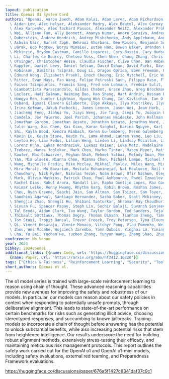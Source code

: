 ```yaml
---
layout: publication
title: Openai O1 System Card
authors: "Openai, Aaron Jaech, Adam Kalai, Adam Lerer, Adam Richardson, Ahmed El-kishky,\
  \ Aiden Low, Alec Helyar, Aleksander Madry, Alex Beutel, Alex Carney, Alex Iftimie,\
  \ Alex Karpenko, Alex Tachard Passos, Alexander Neitz, Alexander Prokofiev, Alexander\
  \ Wei, Allison Tam, Ally Bennett, Ananya Kumar, Andre Saraiva, Andrea Vallone, Andrew\
  \ Duberstein, Andrew Kondrich, Andrey Mishchenko, Andy Applebaum, Angela Jiang,\
  \ Ashvin Nair, Barret Zoph, Behrooz Ghorbani, Ben Rossen, Benjamin Sokolowsky, Boaz\
  \ Barak, Bob Mcgrew, Borys Minaiev, Botao Hao, Bowen Baker, Brandon Houghton, Brandon\
  \ Mckinzie, Brydon Eastman, Camillo Lugaresi, Cary Bassin, Cary Hudson, Chak Ming\
  \ Li, Charles de Bourcy, Chelsea Voss, Chen Shen, Chong Zhang, Chris Koch, Chris\
  \ Orsinger, Christopher Hesse, Claudia Fischer, Clive Chan, Dan Roberts, Daniel\
  \ Kappler, Daniel Levy, Daniel Selsam, David Dohan, David Farhi, David Mely, David\
  \ Robinson, Dimitris Tsipras, Doug Li, Dragos Oprica, Eben Freeman, Eddie Zhang,\
  \ Edmund Wong, Elizabeth Proehl, Enoch Cheung, Eric Mitchell, Eric Wallace, Erik\
  \ Ritter, Evan Mays, Fan Wang, Felipe Petroski Such, Filippo Raso, Florencia Leoni,\
  \ Foivos Tsimpourlas, Francis Song, Fred von Lohmann, Freddie Sulit, Geoff Salmon,\
  \ Giambattista Parascandolo, Gildas Chabot, Grace Zhao, Greg Brockman, Guillaume\
  \ Leclerc, Hadi Salman, Haiming Bao, Hao Sheng, Hart Andrin, Hessam Bagherinezhad,\
  \ Hongyu Ren, Hunter Lightman, Hyung Won Chung, Ian Kivlichan, Ian O'connell, Ian\
  \ Osband, Ignasi Clavera Gilaberte, Ilge Akkaya, Ilya Kostrikov, Ilya Sutskever,\
  \ Irina Kofman, Jakub Pachocki, James Lennon, Jason Wei, Jean Harb, Jerry Twore,\
  \ Jiacheng Feng, Jiahui Yu, Jiayi Weng, Jie Tang, Jieqi Yu, Joaquin Qui\xF1onero\
  \ Candela, Joe Palermo, Joel Parish, Johannes Heidecke, John Hallman, John Rizzo,\
  \ Jonathan Gordon, Jonathan Uesato, Jonathan Uesato, Jonathan Ward, Joost Huizinga,\
  \ Julie Wang, Kai Chen, Kai Xiao, Karan Singhal, Karina Nguyen, Karl Cobbe, Katy\
  \ Shi, Kayla Wood, Kendra Rimbach, Keren Gu-lemberg, Keren Gulemberg, Kevin Liu,\
  \ Kevin Lu, Kevin Stone, Kevin Yu, Lama Ahmad, Lauren Yang, Leo Liu, Leon Maksin,\
  \ Leyton Ho, Liam Fedus, Lilian Weng, Linden Li, Lindsay Mccallum, Lindsey Held,\
  \ Lorenz Kuhn, Lukas Kondraciuk, Lukasz Kaiser, Luke Metz, Madelaine Boyd, Maja\
  \ Trebacz, Manas Joglekar, Mark Chen, Marko Tintor, Mason Meyer, Matt Jones, Matt\
  \ Kaufer, Max Schwarzer, Meghan Shah, Mehmet Yatbaz, Melody Guan, Mengyuan Xu, Mengyuan\
  \ Yan, Mia Glaese, Mianna Chen, Mianna Chen, Michael Lampe, Michael Malek, Michele\
  \ Wang, Michelle Fradin, Mike Mcclay, Mikhail Pavlov, Miles Wang, Mingxuan Wang,\
  \ Mira Murati, Mo Bavarian, Mostafa Rohaninejad, Nat Mcaleese, Neil Chowdhury, Neil\
  \ Chowdhury, Nick Ryder, Nikolas Tezak, Noam Brown, Ofir Nachum, Oleg Boiko, Oleg\
  \ Murk, Olivia Watkins, Patrick Chao, Paul Ashbourne, Pavel Izmailov, Peter Zhokhov,\
  \ Rachel Dias, Rahul Arora, Randall Lin, Rapha Gontijo Lopes, Raz Gaon, Reah Miyara,\
  \ Reimar Leike, Renny Hwang, Rhythm Garg, Robin Brown, Roshan James, Rui Shu, Ryan\
  \ Cheu, Ryan Greene, Saachi Jain, Sam Altman, Sam Toizer, Sam Toyer, Samuel Miserendino,\
  \ Sandhini Agarwal, Santiago Hernandez, Sasha Baker, Scott Mckinney, Scottie Yan,\
  \ Shengjia Zhao, Shengli Hu, Shibani Santurkar, Shraman Ray Chaudhuri, Shuyuan Zhang,\
  \ Siyuan Fu, Spencer Papay, Steph Lin, Suchir Balaji, Suvansh Sanjeev, Szymon Sidor,\
  \ Tal Broda, Aidan Clark, Tao Wang, Taylor Gordon, Ted Sanders, Tejal Patwardhan,\
  \ Thibault Sottiaux, Thomas Degry, Thomas Dimson, Tianhao Zheng, Timur Garipov,\
  \ Tom Stasi, Trapit Bansal, Trevor Creech, Troy Peterson, Tyna Eloundou, Valerie\
  \ Qi, Vineet Kosaraju, Vinnie Monaco, Vitchyr Pong, Vlad Fomenko, Weiyi Zheng, Wenda\
  \ Zhou, Wes Mccabe, Wojciech Zaremba, Yann Dubois, Yinghai Lu, Yining Chen, Young\
  \ Cha, Yu Bai, Yuchen He, Yuchen Zhang, Yunyun Wang, Zheng Shao, Zhuohan Li"
conference: No Venue
year: 2024
bibkey: 2024openai
additional_links: [{name: Code, url: 'https://huggingface.co/discussions/paper/676a5f1427c8341daf37c9c1'},
  {name: Paper, url: 'https://arxiv.org/abs/hf2412.16720'}]
tags: ["Ethics & Fairness", "Reinforcement Learning", "Security", "Tools", "Training Techniques"]
short_authors: Openai et al.
---
```

The o1 model series is trained with large-scale reinforcement learning to reason using chain of thought. These advanced reasoning capabilities provide new avenues for improving the safety and robustness of our models. In particular, our models can reason about our safety policies in context when responding to potentially unsafe prompts, through deliberative alignment. This leads to state-of-the-art performance on certain benchmarks for risks such as generating illicit advice, choosing stereotyped responses, and succumbing to known jailbreaks. Training models to incorporate a chain of thought before answering has the potential to unlock substantial benefits, while also increasing potential risks that stem from heightened intelligence. Our results underscore the need for building robust alignment methods, extensively stress-testing their efficacy, and maintaining meticulous risk management protocols. This report outlines the safety work carried out for the OpenAI o1 and OpenAI o1-mini models, including safety evaluations, external red teaming, and Preparedness Framework evaluations.

https://huggingface.co/discussions/paper/676a5f1427c8341daf37c9c1